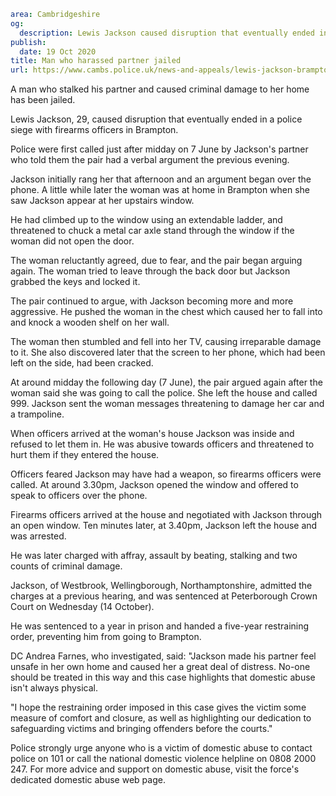 ```yaml
area: Cambridgeshire
og:
  description: Lewis Jackson caused disruption that eventually ended in a police siege
publish:
  date: 19 Oct 2020
title: Man who harassed partner jailed
url: https://www.cambs.police.uk/news-and-appeals/lewis-jackson-brampton-assault-sentencing
```

A man who stalked his partner and caused criminal damage to her home has been jailed.

Lewis Jackson, 29, caused disruption that eventually ended in a police siege with firearms officers in Brampton.

Police were first called just after midday on 7 June by Jackson's partner who told them the pair had a verbal argument the previous evening.

Jackson initially rang her that afternoon and an argument began over the phone. A little while later the woman was at home in Brampton when she saw Jackson appear at her upstairs window.

He had climbed up to the window using an extendable ladder, and threatened to chuck a metal car axle stand through the window if the woman did not open the door.

The woman reluctantly agreed, due to fear, and the pair began arguing again. The woman tried to leave through the back door but Jackson grabbed the keys and locked it.

The pair continued to argue, with Jackson becoming more and more aggressive. He pushed the woman in the chest which caused her to fall into and knock a wooden shelf on her wall.

The woman then stumbled and fell into her TV, causing irreparable damage to it. She also discovered later that the screen to her phone, which had been left on the side, had been cracked.

At around midday the following day (7 June), the pair argued again after the woman said she was going to call the police. She left the house and called 999. Jackson sent the woman messages threatening to damage her car and a trampoline.

When officers arrived at the woman's house Jackson was inside and refused to let them in. He was abusive towards officers and threatened to hurt them if they entered the house.

Officers feared Jackson may have had a weapon, so firearms officers were called. At around 3.30pm, Jackson opened the window and offered to speak to officers over the phone.

Firearms officers arrived at the house and negotiated with Jackson through an open window. Ten minutes later, at 3.40pm, Jackson left the house and was arrested.

He was later charged with affray, assault by beating, stalking and two counts of criminal damage.

Jackson, of Westbrook, Wellingborough, Northamptonshire, admitted the charges at a previous hearing, and was sentenced at Peterborough Crown Court on Wednesday (14 October).

He was sentenced to a year in prison and handed a five-year restraining order, preventing him from going to Brampton.

DC Andrea Farnes, who investigated, said: "Jackson made his partner feel unsafe in her own home and caused her a great deal of distress. No-one should be treated in this way and this case highlights that domestic abuse isn't always physical.

"I hope the restraining order imposed in this case gives the victim some measure of comfort and closure, as well as highlighting our dedication to safeguarding victims and bringing offenders before the courts."

Police strongly urge anyone who is a victim of domestic abuse to contact police on 101 or call the national domestic violence helpline on 0808 2000 247. For more advice and support on domestic abuse, visit the force's dedicated domestic abuse web page.
